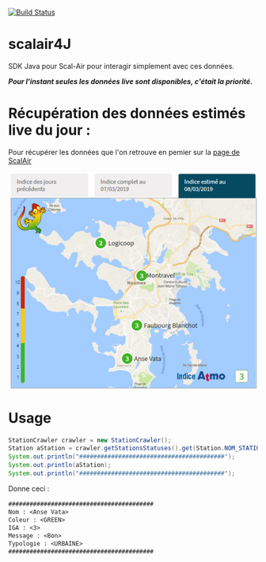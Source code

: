 [![Build Status](https://travis-ci.org/adriens/scalair4J.svg?branch=master)](https://travis-ci.org/adriens/scalair4J)

# scalair4J

SDK Java pour Scal-Air pour interagir simplement avec ces données.

***Pour l'instant seules les données live sont disponibles, 
c'était la priorité.***

# Récupération des données estimés live du jour :

Pour récupérer les données que l'on retrouve en pemier sur la
[page de ScalAir](http://www.scalair.nc/)

![Screenshot](./Screenshot.png)

# Usage

```java
StationCrawler crawler = new StationCrawler();
Station aStation = crawler.getStationsStatuses().get(Station.NOM_STATION_ANSE_VATA);
System.out.println("#########################################");
System.out.println(aStation);
System.out.println("#########################################");
```

Donne ceci :

```
#########################################
Nom : <Anse Vata>
Coleur : <GREEN>
IGA : <3>
Message : <Bon>
Typologie : <URBAINE>
#########################################
```
